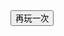 <html>
<head>
<script src="https://cdn.bootcss.com/jquery/2.2.4/jquery.min.js"></script>
<div class="container text-center" id="2048">

</div>
<script>
  $(document).ready(function () {
    $("#2048").init2048();
  });
</script>
<meta charset="utf-8"> 
<title>菜鸟教程(runoob.com)</title> 

<body>
<input type="button" value="再玩一次" onclick="replaceDoc()">
</body>

<style> 
div
.holder2048 {
    width: 280px;
    height: 288px;
    position: relative;
    margin: 0 auto;
}

.holder2048>.container {
    width: 280px;
    height: 280px;
    position: relative;
    margin: 0 auto; 
    border-style: none;
    border: 3px solid #BBADA0;
    background-color: #CCC0B3;
}

.holder2048>.container>.mask {
    width: 70px;
    height: 70px;
    position: absolute;
    box-sizing: border-box;
    -moz-box-sizing: border-box;
    -webkit-box-sizing: border-box;
    border: 3px solid #BBADA0;
}

.holder2048>.container>.box {
    width: 66px;
    height: 66px;
    background-color: Black;
    position: absolute;
    color: #776E65;
    font-size: x-large;
    font-weight: bolder;
    font-family: Arial;
    text-align: center;
    line-height: 70px;
}

.holder2048>.container>.box[value='2'] {
    background-color: #FFF8D7
}

.holder2048>.container>.box[value='4'] {
    background-color: #FFED97
}

.holder2048>.container>.box[value='8'] {
    background-color: #FFBB77
}

.holder2048>.container>.box[value='16'] {
    background-color: #FF9224
}

.holder2048>.container>.box[value='32'] {
    background-color: #FF5809
}

.holder2048>.container>.box[value='64'] {
    background-color: #EA0000
}

.holder2048>.container>.box[value='128'] {
    background-color: #FFFF37
}

.holder2048>.container>.box[value='256'] {
    background-color: #F9F900
}

.holder2048>.container>.box[value='512'] {
    background-color: #E1E100
}

.holder2048>.container>.box[value='1024'] {
    background-color: #C4C400
}

.holder2048>.container>.box[value='2048'] {
    background-color: #9AFF02
}

.holder2048>.container>.box[value='4096'] {
    background-color: #00FFFF
}

.holder2048>.container>.box[value='8192'] {
    background-color: #FF00FF
}
</style>
</head>

<body>
<script>
function replaceDoc()
{
     window.location.replace("https://guows.github.io")
} 	 
	(function ($) {
    /**
     * User options
     */
    var defaults = {
        delay: 200 //Game speed
    };

    $.fn.init2048 = function (_options) {
        var _this = this,
            options = $.extend(defaults, _options),

            dir = {
                up: 'up',
                right: 'right',
                down: 'down',
                left: 'left'
            },

            holder = {}, //Game outer holder
            content = {}, //Game inner container

            matrix = [], //For the logic behind
            boxes = [], //Boxes storage

            isCheating = 0,
            isGameOver = false;

        resetGame();
        bind();

        /**
         * Restart the game by recreate all DOM elements.
         */
        function resetGame() {
            //Reset the props
            boxes = [];
            matrix = [];
            isCheating = 0;
            isGameOver = false;
            //Recreate DOM elements
            holder = $('<div>').addClass('holder2048');
            content = $('<div>').addClass('container').appendTo(holder);
            for (var i = 0; i < 4; i++) {
                for (var j = 0; j < 4; j++) {
                    //Reset matrix
                    matrix[i * 4 + j] = {
                        top: i * 70,
                        left: j * 70,
                        taken: false,
                        combined: false,
                        value: 0
                    };
                    //This is for the borders of each cell.
                    $('<div>').addClass('mask').css({
                        left: j * 70 + "px",
                        top: i * 70 + "px"
                    }).appendTo(content);
                }
            }
            //Create the first box on board
            createBox();
            //Insert game holder and anything to whoever calls this function
            _this.html(holder);
        }

        /**
         * Just for fun.
         * Reset the game and place a 4096 box on the board.
         */
        function cheat() {
            resetGame();
            createBox(4096);
        }

        /**
         * Create a box and add to game
         * Takes 1 or 0 param.
         *
         * @param value
         */
        function createBox(value) {
            //Check if there are spaces for a new box or not
            var emptyMatrix = 0;
            for (var i = 0; i < matrix.length; i++) {
                if (!matrix[i].taken) {
                    emptyMatrix++;
                }
            }
            if (emptyMatrix === 0) {
                return;
            }
            //Chose an actual index (means not taken) randomly for the new box
            var random = Math.floor(Math.random() * emptyMatrix + 1);
            var chosenIndex = 0;
            for (var j = 0; chosenIndex < matrix.length; chosenIndex++) {
                while (matrix[chosenIndex].taken) {
                    chosenIndex++;
                }
                if (++j === random) {
                    matrix[chosenIndex].taken = true;
                    break;
                }
            }
            //Do the create job
            value = value ? value : (Math.floor(Math.random() * 4 + 1) === 4 ? 4 : 2); //Use the value parse in or (1/4 -> 4 or  3/4 -> 2)
            var newBox = $('<div>').addClass('box').attr({
                position: chosenIndex,
                value: value
            }).css({
                marginTop: matrix[chosenIndex].top + 2,
                marginLeft: matrix[chosenIndex].left + 2,
                opacity: 0
            }).text(value).appendTo(content).animate({
                opacity: 1
            }, options.delay * 2);
            //Finally push it to the boxes array
            boxes.push(newBox);
        }

        /**
         * Combine 2 boxes into 1
         * @param source
         * @param target
         * @param value
         */
        function combineBox(source, target, value) {
            var _value = parseInt(value) * 2;
            boxes[target].attr('value', _value).html(_value).css({
                zIndex: 99
            }).animate({
                width: '+=20',
                height: '+=20',
                marginTop: '-=10',
                marginLeft: '-=10'
            }, options.delay / 2, function () {
                $(this).animate({
                    width: '-=20',
                    height: '-=20',
                    marginTop: '+=10',
                    marginLeft: '+=10'
                }, options.delay / 2, function () {
                    $(this).css({
                        zIndex: 1
                    })
                })
            });
            boxes[source].remove();
            boxes.splice(source, 1);
        }

        /**
         * Check if game over
         * @returns {boolean}
         */
        function gameOver() {
            if (boxes.length != 16) {
                return false;
            }
            var i, a, b;
            for (i = 0; i < 16; i++) {
                for (a = 0; a < 16; a++) {
                    if (boxes[a].attr('position') == i)
                        break;
                }
                if (i % 4 != 3) {
                    for (b = 0; b < 16; b++) {
                        if (boxes[b].attr('position') == i + 1)
                            break;
                    }
                    if (boxes[a].attr('value') == boxes[b].attr('value'))
                        return false;
                }
                if (i < 12) {
                    for (b = 0; b < 16; b++) {
                        if (boxes[b].attr('position') == i + 4)
                            break;
                    }
                    if (boxes[a].attr('value') == boxes[b].attr('value'))
                        return false;
                }
            }
            return true;
        }

        /**
         * Game run
         * @param dir
         */
        function gameRun(dir) {
            if (isGameOver) {
                return;
            }
            if (run(dir)) {
                createBox();
            }
            if (gameOver()) {
                isGameOver = true;
                alert("Game Over");
            }
        }

        /**
         * Bind keyboard and screen touch events to game
         */
        function bind() {
            $(window).keydown(function (event) {
                if (!isGameOver) {
                    if (event.which == 37) {
                        event.preventDefault();
                        gameRun(dir.left);
                    } else if (event.which == 38) {
                        event.preventDefault();
                        gameRun(dir.up);
                    } else if (event.which == 39) {
                        event.preventDefault();
                        gameRun(dir.right);
                    } else if (event.which == 40) {
                        event.preventDefault();
                        gameRun(dir.down);
                    }
                }
            });
            var touchStartClientX, touchStartClientY;
            document.addEventListener("touchstart", function (event) {
                if (event.touches.length > 1)
                    return;
                touchStartClientX = event.touches[0].clientX;
                touchStartClientY = event.touches[0].clientY;
            });
            document.addEventListener("touchmove", function (event) {
                event.preventDefault();
            });
            document.addEventListener("touchend", function (event) {
                if (event.touches.length > 0)
                    return;
                var dx = event.changedTouches[0].clientX - touchStartClientX;
                var absDx = Math.abs(dx);
                var dy = event.changedTouches[0].clientY - touchStartClientY;
                var absDy = Math.abs(dy);
                if (Math.max(absDx, absDy) > 10) {
                    if (absDx > absDy) {
                        if (dx > 0) {
                            gameRun(dir.right);
                        } else {
                            gameRun(dir.left);
                        }
                    } else {
                        if (dy > 0) {
                            gameRun(dir.down);
                        } else {
                            gameRun(dir.up);
                        }
                    }
                }
            });
        }

        /**
         * [WARNING] This method is ugly enough for now. Waiting for refactor.
         *
         * Make a single game move.
         * Takes 1 param.
         *
         * @param dir
         * @returns {boolean}
         */
        function run(dir) {
            var isMoved = false; //This is to indicate that if the game actually moved after calling this function
            var i, j, k, empty, _empty, position, value1, value2, temp; //Junks
            //Reset the matrix attr 'combined' before moving
            for (i = 0; i < 16; i++) {
                matrix[i].combined = false;
            }
            if (dir == "left") {
                isCheating = -1;
                for (i = 0; i < 4; i++) {
                    empty = i * 4;
                    _empty = empty;
                    for (j = 0; j < 4; j++) {
                        position = i * 4 + j;
                        if (!matrix[position].taken) {
                            continue;
                        }
                        if (matrix[position].taken && position === empty) {
                            empty++;
                            if (empty - 2 >= _empty) {
                                for (k = 0; k < boxes.length; k++) {
                                    if (boxes[k].attr("position") == position) {
                                        break;
                                    }
                                }
                                value1 = boxes[k].attr('value');
                                for (temp = 0; temp < boxes.length; temp++) {
                                    if (boxes[temp].attr("position") == empty - 2) {
                                        break;
                                    }
                                }
                                value2 = boxes[temp].attr('value');
                                if (value1 == value2 && !matrix[empty - 2].combined) {
                                    combineBox(k, temp, value1);
                                    matrix[empty - 1].taken = false;
                                    matrix[empty - 2].combined = true;
                                    empty--;
                                    isMoved = true;
                                }
                            }
                        } else {
                            for (k = 0; k < boxes.length; k++) {
                                if (boxes[k].attr("position") == position) {
                                    break;
                                }
                            }
                            boxes[k].animate({
                                marginLeft: matrix[empty].left + 2,
                                marginTop: matrix[empty].top + 2
                            }, options.delay);
                            boxes[k].attr('position', empty);
                            matrix[empty].taken = true;
                            matrix[position].taken = false;
                            empty++;
                            isMoved = true;
                            if (empty - 2 >= _empty) {
                                value1 = boxes[k].attr('value');
                                for (temp = 0; temp < boxes.length; temp++) {
                                    if (boxes[temp].attr("position") == empty - 2) {
                                        break;
                                    }
                                }
                                value2 = boxes[temp].attr('value');
                                if (value1 == value2 && !matrix[empty - 2].combined) {
                                    combineBox(k, temp, value1);
                                    matrix[empty - 1].taken = false;
                                    matrix[empty - 2].combined = true;
                                    empty--;
                                }
                            }
                        }
                    }
                }
            } else if (dir == "right") {
                isCheating = -1;
                for (i = 3; i > -1; i--) {
                    empty = i * 4 + 3;
                    _empty = empty;
                    for (j = 3; j > -1; j--) {
                        position = i * 4 + j;
                        if (!matrix[position].taken) {
                            continue;
                        }
                        if (matrix[position].taken && position === empty) {
                            empty--;
                            if (empty + 2 <= _empty) {
                                for (k = 0; k < boxes.length; k++) {
                                    if (boxes[k].attr("position") == position) {
                                        break;
                                    }
                                }
                                value1 = boxes[k].attr('value');
                                for (temp = 0; temp < boxes.length; temp++) {
                                    if (boxes[temp].attr("position") == empty + 2) {
                                        break;
                                    }
                                }
                                value2 = boxes[temp].attr('value');
                                if (value1 == value2 && !matrix[empty + 2].combined) {
                                    combineBox(k, temp, value1);
                                    matrix[empty + 1].taken = false;
                                    matrix[empty + 2].combined = true;
                                    empty++;
                                    isMoved = true;
                                }
                            }
                        } else {
                            for (k = 0; k < boxes.length; k++) {
                                if (boxes[k].attr("position") == position) {
                                    break;
                                }
                            }
                            boxes[k].animate({
                                marginLeft: matrix[empty].left + 2,
                                marginTop: matrix[empty].top + 2
                            }, options.delay);
                            boxes[k].attr('position', empty);
                            matrix[empty].taken = true;
                            matrix[position].taken = false;
                            empty--;
                            isMoved = true;
                            if (empty + 2 <= _empty) {
                                value1 = boxes[k].attr('value');
                                for (temp = 0; temp < boxes.length; temp++) {
                                    if (boxes[temp].attr("position") == empty + 2) {
                                        break;
                                    }
                                }
                                value2 = boxes[temp].attr('value');
                                if (value1 == value2 && !matrix[empty + 2].combined) {
                                    combineBox(k, temp, value1);
                                    matrix[empty + 1].taken = false;
                                    matrix[empty + 2].combined = true;
                                    empty++;
                                }
                            }
                        }
                    }
                }
            } else if (dir == "up") {
                isCheating = -1;
                for (i = 0; i < 4; i++) {
                    empty = i;
                    _empty = empty;
                    for (j = 0; j < 4; j++) {
                        position = j * 4 + i;
                        if (!matrix[position].taken) {
                            continue;
                        }
                        if (matrix[position].taken && position === empty) {
                            empty += 4;
                            if (empty - 8 >= _empty) {
                                for (k = 0; k < boxes.length; k++) {
                                    if (boxes[k].attr("position") == position) {
                                        break;
                                    }
                                }
                                value1 = boxes[k].attr('value');
                                for (temp = 0; temp < boxes.length; temp++) {
                                    if (boxes[temp].attr("position") == empty - 8) {
                                        break;
                                    }
                                }
                                value2 = boxes[temp].attr('value');
                                if (value1 == value2 && !matrix[empty - 8].combined) {
                                    combineBox(k, temp, value1);
                                    matrix[empty - 4].taken = false;
                                    matrix[empty - 8].combined = true;
                                    empty -= 4;
                                    isMoved = true;
                                }
                            }
                        } else {
                            for (k = 0; k < boxes.length; k++) {
                                if (boxes[k].attr("position") == position) {
                                    break;
                                }
                            }
                            boxes[k].animate({
                                marginLeft: matrix[empty].left + 2,
                                marginTop: matrix[empty].top + 2
                            }, options.delay);
                            boxes[k].attr('position', empty);
                            matrix[empty].taken = true;
                            matrix[position].taken = false;
                            empty += 4;
                            isMoved = true;
                            if (empty - 8 >= _empty) {
                                value1 = boxes[k].attr('value');
                                for (temp = 0; temp < boxes.length; temp++) {
                                    if (boxes[temp].attr("position") == empty - 8) {
                                        break;
                                    }
                                }
                                value2 = boxes[temp].attr('value');
                                if (value1 == value2 && !matrix[empty - 8].combined) {
                                    combineBox(k, temp, value1);
                                    matrix[empty - 4].taken = false;
                                    matrix[empty - 8].combined = true;
                                    empty -= 4;
                                }
                            }
                        }
                    }
                }
            } else if (dir == "down") {
                if (isCheating != -1) {
                    isCheating++;
                    if (isCheating == 10) {
                        cheat();
                        return true;
                    }
                }
                for (i = 0; i < 4; i++) {
                    empty = i + 12;
                    _empty = empty;
                    for (j = 3; j > -1; j--) {
                        position = j * 4 + i;
                        if (!matrix[position].taken) {
                            continue;
                        }
                        if (matrix[position].taken && position === empty) {
                            empty -= 4;
                            if (empty + 8 <= _empty) {
                                for (k = 0; k < boxes.length; k++) {
                                    if (boxes[k].attr("position") == position) {
                                        break;
                                    }
                                }
                                value1 = boxes[k].attr('value');
                                for (temp = 0; temp < boxes.length; temp++) {
                                    if (boxes[temp].attr("position") == empty + 8) {
                                        break;
                                    }
                                }
                                value2 = boxes[temp].attr('value');
                                if (value1 == value2 && !matrix[empty + 8].combined) {
                                    combineBox(k, temp, value1);
                                    matrix[empty + 4].taken = false;
                                    matrix[empty + 8].combined = true;
                                    empty += 4;
                                    isMoved = true;
                                }
                            }
                        } else {
                            for (k = 0; k < boxes.length; k++) {
                                if (boxes[k].attr("position") == position) {
                                    break;
                                }
                            }
                            boxes[k].animate({
                                marginLeft: matrix[empty].left + 2,
                                marginTop: matrix[empty].top + 2
                            }, options.delay);
                            boxes[k].attr('position', empty);
                            matrix[empty].taken = true;
                            matrix[position].taken = false;
                            empty -= 4;
                            isMoved = true;
                            if (empty + 8 <= _empty) {
                                value1 = boxes[k].attr('value');
                                for (temp = 0; temp < boxes.length; temp++) {
                                    if (boxes[temp].attr("position") == empty + 8) {
                                        break;
                                    }
                                }
                                value2 = boxes[temp].attr('value');
                                if (value1 == value2 && !matrix[empty + 8].combined) {
                                    combineBox(k, temp, value1);
                                    matrix[empty + 4].taken = false;
                                    matrix[empty + 8].combined = true;
                                    empty += 4;
                                }
                            }
                        }
                    }
                }

            }
            return isMoved;
        }
    }
})(jQuery);
</script>
</body>
</html>
